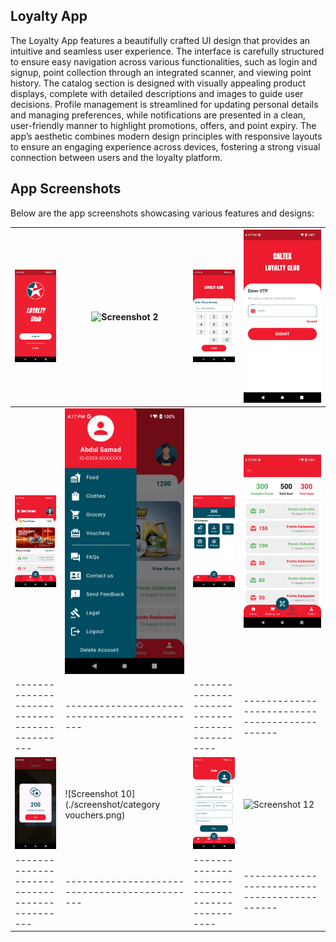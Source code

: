## Loyalty App

The Loyalty App features a beautifully crafted UI design that provides an intuitive and seamless user experience. The interface is carefully structured to ensure easy navigation across various functionalities, such as login and signup, point collection through an integrated scanner, and viewing point history. The catalog section is designed with visually appealing product displays, complete with detailed descriptions and images to guide user decisions. Profile management is streamlined for updating personal details and managing preferences, while notifications are presented in a clean, user-friendly manner to highlight promotions, offers, and point expiry. The app’s aesthetic combines modern design principles with responsive layouts to ensure an engaging experience across devices, fostering a strong visual connection between users and the loyalty platform.

## App Screenshots

Below are the app screenshots showcasing various features and designs:

| ![Screenshot 1](./screenshot/welcome.png)     | ![Screenshot 2](./screenshot/signup.png)             | ![Screenshot 3](./screenshot/login.png)        | ![Screenshot 4](./screenshot/otp.png)         |
|-----------------------------------------------|------------------------------------------------------|------------------------------------------------|-----------------------------------------------|
| ![Screenshot 5](./screenshot/home.png)        | ![Screenshot 6](./screenshot/drawer.png)             | ![Screenshot 7](./screenshot/categories.png)   | ![Screenshot 8](./screenshot/history.png)     |
| --------------------------------------------- | ---------------------------------------------        | ---------------------------------------------- | --------------------------------------------- |
| ![Screenshot 9](./screenshot/points.png)      | ![Screenshot 10](./screenshot/category vouchers.png) | ![Screenshot 11](./screenshot/profile.png)     | ![Screenshot 12](./screenshot/screen12.png)   |
| --------------------------------------------- | ---------------------------------------------        | ---------------------------------------------- | --------------------------------------------- |
